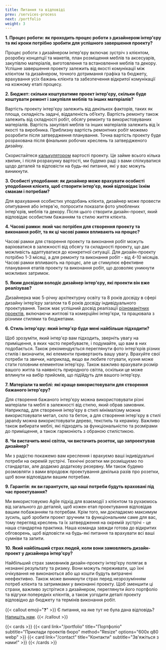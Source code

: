 ```yaml
---
title: Питання та відповіді
prev: /services-process
next: /portfolio
weight: 3
---
```


**1. Процес роботи: як проходить процес роботи з дизайнером інтер'єру та які кроки потрібно зробити для успішного завершення проекту?**

Процес роботи з дизайнером інтер'єру включає зустріч з клієнтом, розробку концепції та макетів, план розміщення меблів та аксесуарів, закупівлю матеріалів, виготовлення та встановлення меблів та декору. Успішне завершення проекту залежить від якості комунікації між клієнтом та дизайнером, точного дотримання графіка та бюджету, врахування усіх бажань клієнта та забезпечення відкритої комунікації на кожному етапі процесу.

**2. Бюджет: скільки коштуватиме проект інтер'єру, скільки буде коштувати ремонт і закупівля меблів та інших матеріалів?**

Вартість проекту інтер'єру залежить від декількох факторів, таких як площа, складність задачі, віддаленість об’єкту. Вартість ремонту також залежить від складності робіт, обсягу ремонту та використовуваних матеріалів. Вартість закупівлі меблів та інших матеріалів залежить від їх якості та виробника. Приблизну вартість ремонтних робіт можемо розробити після затвердження планування. Точна вартість проекту буде розрахована після фінальних робочих креслень та затвердженого дизайну.

Скористайтеся [калькулятором](https://docs.google.com/forms/d/e/1FAIpQLSdtwOh-XofTjNgdkxX6vuzRzd3YYa8LeoNbvqIE8EiBJ5PQjQ/viewform) вартості проекту. Це займе всього кілька хвилин, і після розрахунку вартості, ми будемо раді з вами спілкуватися щодо деталей та відповісти на будь-які питання, які у вас можуть виникнути.

**3. Особисті уподобання: як дизайнер може врахувати особисті уподобання клієнта, щоб створити інтер'єр, який відповідає їхнім смакам і потребам?**

Для врахування особистих уподобань клієнта, дизайнер може провести опитування або інтерв'ю, попросити показати фото улюблених інтер'єрів, меблів та декору. Після цього створити дизайн-проект, який відповідає особистим бажанням та стилю життя клієнта.

**4. Часові рамки: який час потрібен для створення проекту та виконання робіт, та як ці часові рамки впливають на процес?**

Часові рамки для створення проекту та виконання робіт можуть варіюватися в залежності від обсягу та складності проекту, що дає можливість адаптуватися до конкретної ситуації. Для дизайн-проекту потрібно 1-3 місяці, а для ремонту та виконання робіт - від 4-10 місяців. Часові рамки впливають на процес, але це стимулює ефективне планування етапів проекту та виконання робіт, що дозволяє уникнути можливих затримок.

**5. Яким досвідом володіє дизайнер інтер'єру, які проекти він вже реалізував?**

Дизайнерка має 5-річну архітектурну освіту та 8 років досвіду в сфері дизайну інтер’єру загалом та 6 років досвіду індивідуального проектування. Також має успішний досвід реалізації [різноманітних проектів](/portfolio), включаючи житлові та комерційні інтер'єри, та працювала з різними стилями та бюджетами.

**6. Стиль інтер'єру: який інтер'єр буде мені найбільше підходити?**

Щоб зрозуміти, який інтер'єр вам підходить, зверніть увагу на приміщення, в яких часто перебуваєте, і подумайте, що вам в них подобається. Також рекомендується переглянути фото інтер'єрів різних стилів і визначити, які елементи привертають вашу увагу. Врахуйте свої потреби та звички, наприклад, якщо ви любите готувати, кухня може стати головним елементом інтер'єру. Також важливо врахувати розмір вашого житла та наявність природного світла, оскільки це може вплинути на вибір прийомів, що підійдуть для вашого інтер'єру.

**7. Матеріали та меблі: які краще використовувати для створення бажаного інтер'єру?**

Для створення бажаного інтер'єру можна використовувати різні матеріали та меблі в залежності від стилю, який обрав замовник. Наприклад, для створення інтер'єру в стилі мінімалізму можна використовувати метал, скло та бетон, а для створення інтер'єру в стилі japandy можна використовувати дерево, текстиль та кераміку. Важливо також вибирати меблі, які підходять за функціональністю та розмірами до приміщення, а також гармоніють з обраною стилістикою.

**8. Чи вистачить мені світла, чи вистачить розеток, що запроектував дизайнер?**

Ми з радістю покажемо вам креслення і врахуємо ваші індивідуальні потреби на окремій зустрічі. Технічні розетки ми розміщуємо по стандартах, але додаємо додаткову резервну. Ми також будемо розмовляти з вами впродовж проектування  декілька разів про розетки, щоб вони відповідали вашим потребам.

**9. Гарантія: як ви гарантуєте, що наші потреби будуть враховані під час проектування?**

Ми використовуємо Agile підхід для взаємодії з клієнтом та рухаємось від загального до деталей, щоб кожен етап проектування відповідав вашим побажанням та потребам. Крім того, ми докладаємо максимум зусиль, щоб зробити проект зручним та функціональним саме для вас, тому перегляд креслень та їх затвердження на окремій зустрічі - це наша стандартна практика. Наша команда завжди готова до відкритих обговорень, щоб відповісти на будь-які питання та врахувати всі ваші сумніви та запити.

**10. Який найбільший страх людей, коли вони замовляють дизайн-проект у дизайнера інтер'єру?**

Найбільший страх замовників дизайн-проекту інтер'єру полягає в незнанні результату та ризику. Вони можуть переживати, що їхні очікування не виконаються або що кошти будуть витрачені неефективно. Також може виникнути страх перед незрозумінням потреб клієнта та затримками у виконанні проекту. Щоб зменшити ці страхи, важливо зустрітися з дизайнером, переглянути його портфоліо та відгуки попередніх клієнтів, а також узгодити деталі проекту відповідно до бюджету та термінів виконання робіт.

{{< callout emoji="❓" >}}
  Є питання, на яке тут не була дана відповідь? [Напишіть нам](/contact). 
{{< /callout >}}

{{< cards >}}
  {{< card link="/portfolio" title="Портфоліо" subtitle="Приклади проектів бюро" method="Resize" options="600x q80 webp" >}}
  {{< card link="/contact" title="Контакти" subtitle="Зв'яжіться з нами!" >}}
{{< /cards >}}